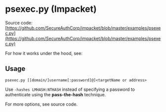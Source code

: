 # psexec.py \(Impacket\)

Source code: [https://github.com/SecureAuthCorp/impacket/blob/master/examples/psexec.py](https://github.com/SecureAuthCorp/impacket/blob/master/examples/psexec.py)

For how it works under the hood, see:

## Usage

```text
psexec.py [[domain/]username[:password]@]<targetName or address>
```

Use `-hashes LMHASH:NTHASH` instead of specifying a password to authenticate using the **pass-the-hash** technique.

For more options, see source code.

